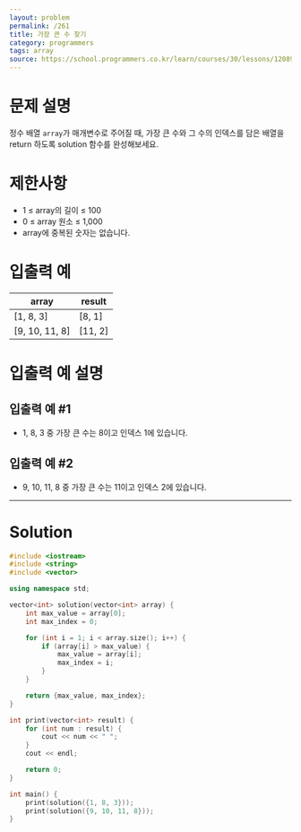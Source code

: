 ```yaml
---
layout: problem
permalink: /261
title: 가장 큰 수 찾기
category: programmers
tags: array
source: https://school.programmers.co.kr/learn/courses/30/lessons/120899
---
```


# 문제 설명

정수 배열 `array`가 매개변수로 주어질 때, 가장 큰 수와 그 수의 인덱스를 담은 배열을 return 하도록 solution 함수를 완성해보세요.

# 제한사항

- 1 ≤ array의 길이 ≤ 100
- 0 ≤ array 원소 ≤ 1,000
- array에 중복된 숫자는 없습니다.

# 입출력 예

| array | result |
| --- | --- |
| [1, 8, 3] | [8, 1] |
| [9, 10, 11, 8] | [11, 2] |

# 입출력 예 설명

## 입출력 예 #1

- 1, 8, 3 중 가장 큰 수는 8이고 인덱스 1에 있습니다.

## 입출력 예 #2

- 9, 10, 11, 8 중 가장 큰 수는 11이고 인덱스 2에 있습니다.

---

# Solution

```cpp
#include <iostream>
#include <string>
#include <vector>

using namespace std;

vector<int> solution(vector<int> array) {
    int max_value = array[0];
    int max_index = 0;

    for (int i = 1; i < array.size(); i++) {
        if (array[i] > max_value) {
            max_value = array[i];
            max_index = i;
        }
    }

    return {max_value, max_index};
}

int print(vector<int> result) {
    for (int num : result) {
        cout << num << " ";
    }
    cout << endl;

    return 0;
}

int main() {
    print(solution({1, 8, 3}));
    print(solution({9, 10, 11, 8}));
}
```
